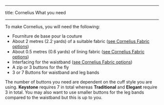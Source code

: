 ***

title: Cornelius What you need

***

To make Cornelius, you will need the following:

-   Fourniture de base pour la couture
-   About 2 metres (2.2 yards) of a suitable fabric ([see Cornelius Fabric options](/docs/patterns/cornelius/fabric/))
-   About 0.5 metres (0.6 yards) of lining fabric ([see Cornelius Fabric options](/docs/patterns/cornelius/fabric/))
-   Interfacing for the waistband ([see Cornelius Fabric options](/docs/patterns/cornelius/fabric/))
-   A zip or 3 buttons for the fly
-   3 or 7 Buttons for waistband and leg bands

<Note>

The number of buttons you need are dependent on the cuff style you are using. **Keystone** requires 7 in total whereas **Traditional** and **Elegant** require 3 in total. You may also want to use smaller buttons for the leg bands compared to the waistband but this is up to you.

</Note>

